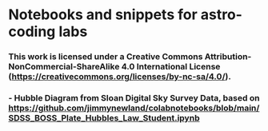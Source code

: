 # Notebooks and snippets for astro-coding labs
### This work is licensed under a Creative Commons Attribution-NonCommercial-ShareAlike 4.0 International License (https://creativecommons.org/licenses/by-nc-sa/4.0/).

### - Hubble Diagram from Sloan Digital Sky Survey Data, based on https://github.com/jimmynewland/colabnotebooks/blob/main/SDSS_BOSS_Plate_Hubbles_Law_Student.ipynb
